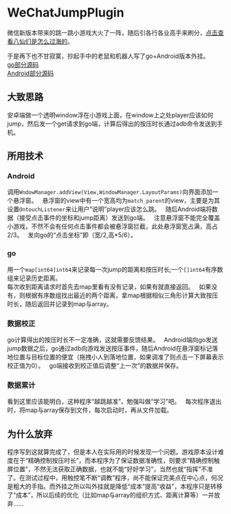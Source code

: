 # WeChatJumpPlugin

微信新版本带来的跳一跳小游戏大火了一阵，随后引各行各业高手来刷分，[点击查看八仙们是怎么过海的](https://m.toutiao.com/i6507191239606010371/?iid=22640951143&app=news_article&timestamp=1515124765&tt_from=weixin_moments&utm_source=weixin_moments&utm_medium=toutiao_ios&utm_campaign=client_share&wxshare_count=3&from=singlemessage&isappinstalled=0&pbid=6507437914757006861)。

于是再下也不甘寂寞，抄起手中的老鼠和机器人写了go+Android版本外挂。  
[go部分源码](https://github.com/xmh19936688/WeChatJumpPlugin-go)  
[Android部分源码](https://github.com/xmh19936688/WeChatJumpPlugin-Android)

## 大致思路

安卓端做一个透明window浮在小游戏上面，在window上之处player应该如何jump，然后发一个get请求到go端，计算后得出的按压时长通过adb命令发送到手机。

## 所用技术

### Android

调用`WndowManager.addView(View,WindowManager.LayoutParams)`向界面添加一个悬浮窗。  
悬浮窗的view中有一个宽高均为`match_parent`的view，主要是为其设置`OntouchListener`来让用户“说明”player应该怎么跳。  
随后Android端将数据（接受点击事件的坐标和jump距离）发送到go端。  
注意悬浮窗不能完全覆盖小游戏，不然不会有任何点击事件都会被悬浮窗拦截，此处悬浮窗宽占满，高占2/3。  
发向go的“点击坐标”即（宽/2,高*5/6）。

### go

用一个`map[int64]int64`来记录每一次jump的距离和按压时长;一个`[]int64`有序数组来记录历史距离。  
每次收到距离请求时首先去map里看有没有记录，如果有就直接返回。  
如果没有，则根据有序数组找出最近的两个距离，拿map根据相似三角形计算大致按压时长，随后返回并记录到map与array。  

### 数据校正

go计算得出的按压时长不一定准确，这就需要反馈结果。  
Android端向go发送jump数据之后，go通过adb向游戏发送按压事件，随后Android在悬浮窗标记落地位置与目标位置的便宜（拖拽小人到落地位置，如果调准了则点击一下屏幕表示校正值为0）。  
go端接收到校正值后调整“上一次”的数据并保存。

### 数据累计

看到这里应该能明白，这种程序“越跳越准”，勉强叫做“学习”吧。  
每次程序退出时，将map与array保存到文件，每次启动时，再从文件加载。

## 为什么放弃

程序写到这就算完成了，但是本人在实际用的时候发现一个问题。游戏原本设计难度在于“精确控制按压时长”，而本程序为了保证数据准确性，则要求“精确控制触屏位置”，不然无法获取正确数据，也就不能“好好学习”，当然也就“指挥”不准了。在测试过程中，用触控笔不断“调教”程序，尚不能保证完美点在中心点，何况是粗大的手指。而外挂之所以叫外挂就是降低“成本”提高“收益”，本程序只是转移了“成本”，所以后续的优化（比如map与array的组织方式、距离计算等）一并放弃……
